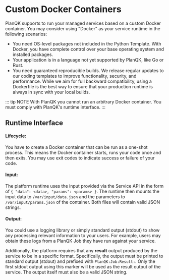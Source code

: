 # Custom Docker Containers

PlanQK supports to run your managed services based on a custom Docker container.
You may consider using "Docker" as your service runtime in the following scenarios:

- You need OS-level packages not included in the Python Template. With Docker, you have complete control over your base operating system and installed packages.
- Your application is in a language not yet supported by PlanQK, like Go or Rust.
- You need guaranteed reproducible builds. We release regular updates to our coding templates to improve functionality, security, and performance. While we aim for full backward compatibility, using a Dockerfile is the best way to ensure that your production runtime is always in sync with your local builds.

::: tip NOTE
With PlanQK you cannot run an arbitrary Docker container. You must comply with PlanQK's runtime interface.
:::

## Runtime Interface

#### Lifecycle:

You have to create a Docker container that can be run as a one-shot process.
This means the Docker container starts, runs your code once and then exits.
You may use exit codes to indicate success or failure of your code.

#### Input:

The platform runtime uses the input provided via the Service API in the form of `{ "data": <data>, "params": <params> }`.
The runtime then mounts the input data to `/var/input/data.json` and the parameters to `/var/input/params.json` of the container.
Both files will contain valid JSON strings.

#### Output:

You could use a logging library or simply standard output (stdout) to show any processing relevant information to your users.
For example, users may obtain these logs from a PlanQK Job they have run against your service.

Additionally, the platform requires that any **result** output produced by the service to be in a specific format.
Specifically, the output must be printed to standard output (stdout) and prefixed with `PlanQK:Job:Result:`.
Only the first stdout output using this marker will be used as the result output of the service.
The output itself must also be a valid JSON string.

